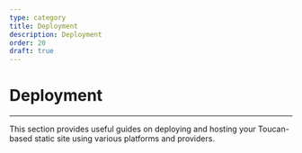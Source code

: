 ```yaml
---
type: category
title: Deployment
description: Deployment
order: 20
draft: true
---
```


# Deployment
---
This section provides useful guides on deploying and hosting your Toucan-based static site using various platforms and providers.
